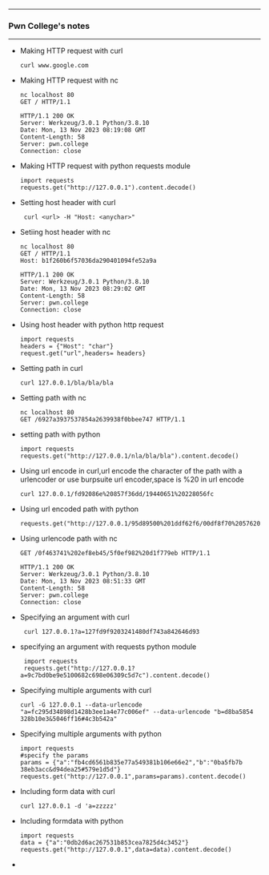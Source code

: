 * * *
### Pwn College's notes
* * *

- Making HTTP request with curl

      curl www.google.com
- Making HTTP request with nc

      nc localhost 80
      GET / HTTP/1.1

      HTTP/1.1 200 OK
      Server: Werkzeug/3.0.1 Python/3.8.10
      Date: Mon, 13 Nov 2023 08:19:08 GMT
      Content-Length: 58
      Server: pwn.college
      Connection: close

- Making HTTP request with python requests module

      import requests
      requests.get("http://127.0.0.1").content.decode()
- Setting host header with curl 

       curl <url> -H "Host: <anychar>"
- Setiing host header with nc

      nc localhost 80
      GET / HTTP/1.1
      Host: b1f260b6f57036da290401094fe52a9a

      HTTP/1.1 200 OK
      Server: Werkzeug/3.0.1 Python/3.8.10
      Date: Mon, 13 Nov 2023 08:29:02 GMT
      Content-Length: 58
      Server: pwn.college
      Connection: close

- Using host header with python http request

      import requests
      headers = {"Host": "char"}
      request.get("url",headers= headers}
- Setting path in curl
    
      curl 127.0.0.1/bla/bla/bla
- Setting path with nc

      nc localhost 80
      GET /6927a3937537854a2639938f0bbee747 HTTP/1.1
- setting path with python

      import requests
      requests.get("http://127.0.0.1/nla/bla/bla").content.decode()
- Using url encode in curl,url encode the character of the path with a urlencoder or use burpsuite url encoder,space is %20 in url encode

      curl 127.0.0.1/fd92086e%20857f36dd/19440651%20228056fc
- Using url encoded path with python

      requests.get("http://127.0.0.1/95d89500%201ddf62f6/00df8f70%2057620caf").content.decode()
- Using urlencode path with nc

      GET /0f463741%202ef8eb45/5f0ef982%20d1f779eb HTTP/1.1

      HTTP/1.1 200 OK
      Server: Werkzeug/3.0.1 Python/3.8.10
      Date: Mon, 13 Nov 2023 08:51:33 GMT
      Content-Length: 58
      Server: pwn.college
      Connection: close
      
- Specifying an argument with curl

       curl 127.0.0.1?a=127fd9f9203241480df743a842646d93

- specifying an argument with requests python module

       import requests
       requests.get("http://127.0.0.1?a=9c7bd0be9e5100682c698e06309c5d7c").content.decode()
- Specifying multiple arguments with curl

      curl -G 127.0.0.1 --data-urlencode "a=fc295d34898d1428b3ee1a4e77c006ef" --data-urlencode "b=d8ba5854 328b10e3&5046ff16#4c3b542a"
- Specifying multiple arguments with python

      import requests
      #specify the params
      params = {"a":"fb4cd6561b835e77a549381b106e66e2","b":"0ba5fb7b 38eb3acc&d94dea25#579e1d5d"}
      requests.get("http://127.0.0.1",params=params).content.decode()
- Including form data with curl

      curl 127.0.0.1 -d 'a=zzzzz'
- Including formdata with python

      import requests
      data = {"a":"0db2d6ac267531b853cea7825d4c3452"}
      requests.get("http://127.0.0.1",data=data).content.decode()
-
